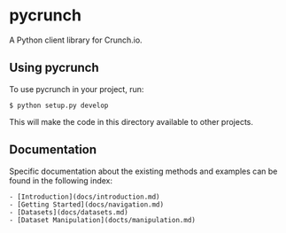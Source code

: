 pycrunch
========

A Python client library for Crunch.io.


Using pycrunch
--------------

To use pycrunch in your project, run:


    $ python setup.py develop

This will make the code in this directory available to other projects.


Documentation
-------------

Specific documentation about the existing methods and examples can be 
found in the following index:

    - [Introduction](docs/introduction.md)
    - [Getting Started](docs/navigation.md)
    - [Datasets](docs/datasets.md)
    - [Dataset Manipulation](docts/manipulation.md)
    